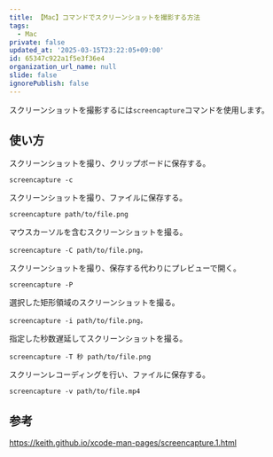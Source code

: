 ```yaml
---
title: 【Mac】コマンドでスクリーンショットを撮影する方法
tags:
  - Mac
private: false
updated_at: '2025-03-15T23:22:05+09:00'
id: 65347c922a1f5e3f36e4
organization_url_name: null
slide: false
ignorePublish: false
---
```

スクリーンショットを撮影するには`screencapture`コマンドを使用します。

## 使い方

スクリーンショットを撮り、クリップボードに保存する。

```terminal
screencapture -c
```

スクリーンショットを撮り、ファイルに保存する。

```terminal
screencapture path/to/file.png
```

マウスカーソルを含むスクリーンショットを撮る。

```terminal
screencapture -C path/to/file.png。
```

スクリーンショットを撮り、保存する代わりにプレビューで開く。

```terminal
screencapture -P
```

選択した矩形領域のスクリーンショットを撮る。

```terminal
screencapture -i path/to/file.png。
```

指定した秒数遅延してスクリーンショットを撮る。

```terminal
screencapture -T 秒 path/to/file.png
```

スクリーンレコーディングを行い、ファイルに保存する。

```terminal
screencapture -v path/to/file.mp4
```

## 参考

https://keith.github.io/xcode-man-pages/screencapture.1.html
